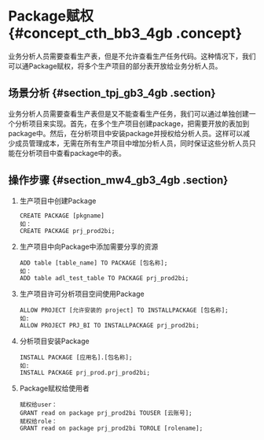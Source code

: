 # Package赋权 {#concept_cth_bb3_4gb .concept}

业务分析人员需要查看生产表，但是不允许查看生产任务代码。这种情况下，我们可以通Package赋权，将多个生产项目的部分表开放给业务分析人员。

## 场景分析 {#section_tpj_gb3_4gb .section}

业务分析人员需要查看生产表但是又不能查看生产任务，我们可以通过单独创建一个分析项目来实现。首先，在多个生产项目创建package，把需要开放的表加到package中。然后，在分析项目中安装package并授权给分析人员。这样可以减少成员管理成本，无需在所有生产项目中增加分析人员，同时保证这些分析人员只能在分析项目中查看package中的表。

## 操作步骤 {#section_mw4_gb3_4gb .section}

1.  生产项目中创建Package

    ```
    CREATE PACKAGE [pkgname]
    如：
    CREATE PACKAGE prj_prod2bi; 
    ```

2.  生产项目中向Package中添加需要分享的资源

    ```
    ADD table [table_name] TO PACKAGE [包名称]; 
    如：
    ADD table adl_test_table TO PACKAGE prj_prod2bi;
    ```

3.  生产项目许可分析项目空间使用Package

    ```
    ALLOW PROJECT [允许安装的 project] TO INSTALLPACKAGE [包名称];
    如:
    ALLOW PROJECT PRJ_BI TO INSTALLPACKAGE prj_prod2bi;
    ```

4.  分析项目安装Package

    ```
    INSTALL PACKAGE [应用名].[包名称]; 
    如:
    INSTALL PACKAGE prj_prod.prj_prod2bi;
    ```

5.  Package赋权给使用者

    ```
    赋权给user：
    GRANT read on package prj_prod2bi TOUSER [云账号];
    赋权给role：
    GRANT read on package prj_prod2bi TOROLE [rolename];
    ```



